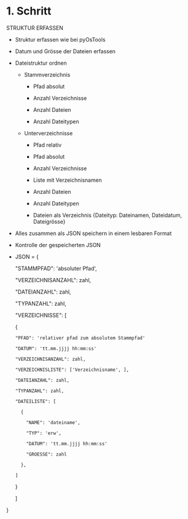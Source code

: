 # 1. Schritt
STRUKTUR ERFASSEN

* Struktur erfassen wie bei pyOsTools

* Datum und Grösse der Dateien erfassen

* Dateistruktur ordnen

  * Stammverzeichnis

    * Pfad absolut

    * Anzahl Verzeichnisse

    * Anzahl Dateien

    * Anzahl Dateitypen

  * Unterverzeichnisse

    * Pfad relativ

    * Pfad absolut

    * Anzahl Verzeichnisse

    * Liste mit Verzeichnisnamen

    * Anzahl Dateien

    * Anzahl Dateitypen

    * Dateien als Verzeichnis {Dateityp: Dateinamen, Dateidatum, Dateigrösse}

* Alles zusammen als JSON speichern in einem lesbaren Format

* Kontrolle der gespeicherten JSON

* JSON = {

  "STAMMPFAD": 'absoluter Pfad',

  "VERZEICHNISANZAHL": zahl,

  "DATEIANZAHL": zahl,

  "TYPANZAHL": zahl,

  "VERZEICHNISSE": [

    {

      "PFAD": 'relativer pfad zum absolutem Stammpfad'

      "DATUM": 'tt.mm.jjjj hh:mm:ss'

      "VERZEICHNISANZAHL": zahl,

      "VERZEICHNISLISTE": ['Verzeichnisname', ],

      "DATEIANZAHL": zahl,

      "TYPANZAHL": zahl,

      "DATEILISTE": [

        {

          "NAME": 'dateiname',

          "TYP": 'erw',

          "DATUM": 'tt.mm.jjjj hh:mm:ss'

          "GROESSE": zahl

        },

      ]

    }

  ]

}
